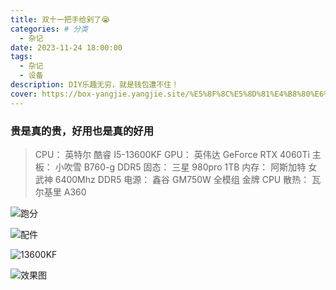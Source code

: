 ```yaml
---
title: 双十一把手给剁了😭
categories: # 分类
  - 杂记
date: 2023-11-24 18:00:00
tags:
  - 杂记
  - 设备
description: DIY乐趣无穷，就是钱包遭不住！
cover: https://box-yangjie.yangjie.site/%E5%8F%8C%E5%8D%81%E4%B8%80%E6%8A%8A%E6%89%8B%E7%BB%99%E5%89%81%E4%BA%86/%E8%AE%BE%E5%A4%87%E5%8D%87%E7%BA%A7.png
---
```


### 贵是真的贵，好用也是真的好用

> CPU： 英特尔 酷睿 I5-13600KF
> GPU： 英伟达 GeForce RTX 4060Ti
> 主板： 小吹雪 B760-g DDR5
> 固态： 三星 980pro 1TB
> 内存： 阿斯加特 女武神 6400Mhz DDR5
> 电源： 鑫谷 GM750W 全模组 金牌
> CPU 散热： 瓦尔基里 A360

![跑分](https://box-yangjie.yangjie.site/%E5%8F%8C%E5%8D%81%E4%B8%80%E6%8A%8A%E6%89%8B%E7%BB%99%E5%89%81%E4%BA%86/1.png)

![配件](https://box-yangjie.yangjie.site/%E5%8F%8C%E5%8D%81%E4%B8%80%E6%8A%8A%E6%89%8B%E7%BB%99%E5%89%81%E4%BA%86/IMG_20231118_102205.jpg)

![13600KF](https://box-yangjie.yangjie.site/%E5%8F%8C%E5%8D%81%E4%B8%80%E6%8A%8A%E6%89%8B%E7%BB%99%E5%89%81%E4%BA%86/IMG_20231118_102951.jpg)

![效果图](https://box-yangjie.yangjie.site/%E5%8F%8C%E5%8D%81%E4%B8%80%E6%8A%8A%E6%89%8B%E7%BB%99%E5%89%81%E4%BA%86/IMG_20231119_125229.jpg)
